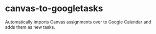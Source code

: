 # canvas-to-googletasks
Automatically imports Canvas assignments over to Google Calendar and adds them as new tasks.
